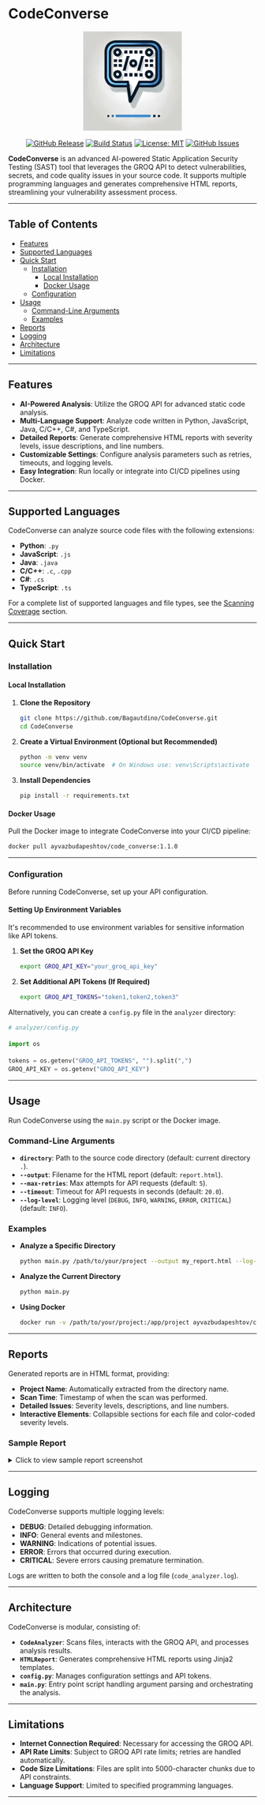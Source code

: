 # CodeConverse

<div align="center">
  <img src="./img/logo.png" alt="CodeConverse Logo" width="200">

  [![GitHub Release][release-img]][release]
  [![Build Status][build-img]][build]
  [![License: MIT][license-img]][license]
  [![GitHub Issues][issues-img]][issues]

</div>

**CodeConverse** is an advanced AI-powered Static Application Security Testing (SAST) tool that leverages the GROQ API to detect vulnerabilities, secrets, and code quality issues in your source code. It supports multiple programming languages and generates comprehensive HTML reports, streamlining your vulnerability assessment process.

---

## Table of Contents

- [Features](#features)
- [Supported Languages](#supported-languages)
- [Quick Start](#quick-start)
  - [Installation](#installation)
    - [Local Installation](#local-installation)
    - [Docker Usage](#docker-usage)
  - [Configuration](#configuration)
- [Usage](#usage)
  - [Command-Line Arguments](#command-line-arguments)
  - [Examples](#examples)
- [Reports](#reports)
- [Logging](#logging)
- [Architecture](#architecture)
- [Limitations](#limitations)
---

## Features

- **AI-Powered Analysis**: Utilize the GROQ API for advanced static code analysis.
- **Multi-Language Support**: Analyze code written in Python, JavaScript, Java, C/C++, C#, and TypeScript.
- **Detailed Reports**: Generate comprehensive HTML reports with severity levels, issue descriptions, and line numbers.
- **Customizable Settings**: Configure analysis parameters such as retries, timeouts, and logging levels.
- **Easy Integration**: Run locally or integrate into CI/CD pipelines using Docker.

---

## Supported Languages

CodeConverse can analyze source code files with the following extensions:

- **Python**: `.py`
- **JavaScript**: `.js`
- **Java**: `.java`
- **C/C++**: `.c`, `.cpp`
- **C#**: `.cs`
- **TypeScript**: `.ts`

For a complete list of supported languages and file types, see the [Scanning Coverage](#supported-languages) section.

---

## Quick Start

### Installation

#### Local Installation

1. **Clone the Repository**

   ```bash
   git clone https://github.com/Bagautdino/CodeConverse.git
   cd CodeConverse
   ```

2. **Create a Virtual Environment (Optional but Recommended)**

   ```bash
   python -m venv venv
   source venv/bin/activate  # On Windows use: venv\Scripts\activate
   ```

3. **Install Dependencies**

   ```bash
   pip install -r requirements.txt
   ```

#### Docker Usage

Pull the Docker image to integrate CodeConverse into your CI/CD pipeline:

```bash
docker pull ayvazbudapeshtov/code_converse:1.1.0
```

---

### Configuration

Before running CodeConverse, set up your API configuration.

#### Setting Up Environment Variables

It's recommended to use environment variables for sensitive information like API tokens.

1. **Set the GROQ API Key**

   ```bash
   export GROQ_API_KEY="your_groq_api_key"
   ```

2. **Set Additional API Tokens (If Required)**

   ```bash
   export GROQ_API_TOKENS="token1,token2,token3"
   ```

Alternatively, you can create a `config.py` file in the `analyzer` directory:

```python
# analyzer/config.py

import os

tokens = os.getenv("GROQ_API_TOKENS", "").split(",")
GROQ_API_KEY = os.getenv("GROQ_API_KEY")
```

---

## Usage

Run CodeConverse using the `main.py` script or the Docker image.

### Command-Line Arguments

- **`directory`**: Path to the source code directory (default: current directory `.`).
- **`--output`**: Filename for the HTML report (default: `report.html`).
- **`--max-retries`**: Max attempts for API requests (default: `5`).
- **`--timeout`**: Timeout for API requests in seconds (default: `20.0`).
- **`--log-level`**: Logging level (`DEBUG`, `INFO`, `WARNING`, `ERROR`, `CRITICAL`) (default: `INFO`).

### Examples

- **Analyze a Specific Directory**

  ```bash
  python main.py /path/to/your/project --output my_report.html --log-level DEBUG
  ```

- **Analyze the Current Directory**

  ```bash
  python main.py
  ```

- **Using Docker**

  ```bash
  docker run -v /path/to/your/project:/app/project ayvazbudapeshtov/code_converse:1.1.0 python main.py /app/project
  ```

---

## Reports

Generated reports are in HTML format, providing:

- **Project Name**: Automatically extracted from the directory name.
- **Scan Time**: Timestamp of when the scan was performed.
- **Detailed Issues**: Severity levels, descriptions, and line numbers.
- **Interactive Elements**: Collapsible sections for each file and color-coded severity levels.

### Sample Report

<details>
<summary>Click to view sample report screenshot</summary>

![Sample Report](./img/sample-report.png)

</details>

---

## Logging

CodeConverse supports multiple logging levels:

- **DEBUG**: Detailed debugging information.
- **INFO**: General events and milestones.
- **WARNING**: Indications of potential issues.
- **ERROR**: Errors that occurred during execution.
- **CRITICAL**: Severe errors causing premature termination.

Logs are written to both the console and a log file (`code_analyzer.log`).

---

## Architecture

CodeConverse is modular, consisting of:

- **`CodeAnalyzer`**: Scans files, interacts with the GROQ API, and processes analysis results.
- **`HTMLReport`**: Generates comprehensive HTML reports using Jinja2 templates.
- **`config.py`**: Manages configuration settings and API tokens.
- **`main.py`**: Entry point script handling argument parsing and orchestrating the analysis.

---

## Limitations

- **Internet Connection Required**: Necessary for accessing the GROQ API.
- **API Rate Limits**: Subject to GROQ API rate limits; retries are handled automatically.
- **Code Size Limitations**: Files are split into 5000-character chunks due to API constraints.
- **Language Support**: Limited to specified programming languages.

---

[release]: https://github.com/Bagautdino/CodeConverse/releases
[release-img]: https://img.shields.io/github/release/Bagautdino/code_converse.svg?logo=github
[build]: https://github.com/Bagautdino/CodeConverse/actions/workflows/build-sign-push.yml
[build-img]: https://github.com/Bagautdino/CodeConverse/actions/workflows/build-sign-push.yml/badge.svg?branch=master
[license]: https://github.com/Bagautdino/CodeConverse/blob/master/LICENSE
[license-img]: https://img.shields.io/badge/License-Apache%20License-blue.svg
[issues]: https://github.com/Bagautdino/CodeConverse/issues
[issues-img]: https://img.shields.io/github/issues/Bagautdino/CodeConverse.svg
[docs]: https://github.com/Bagautdino/CodeConverse/wiki
[discussions]: https://github.com/Bagautdino/CodeConverse/discussions
[code-of-conduct]: https://github.com/Bagautdino/CodeConverse/blob/master/CODE_OF_CONDUCT.md
